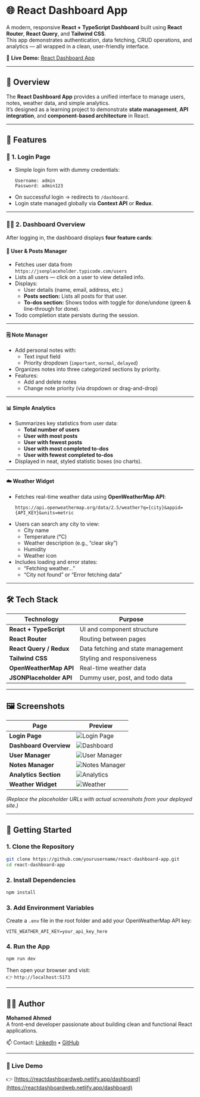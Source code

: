 # 🌐 React Dashboard App

A modern, responsive **React + TypeScript Dashboard** built using **React Router**, **React Query**, and **Tailwind CSS**.  
This app demonstrates authentication, data fetching, CRUD operations, and analytics — all wrapped in a clean, user-friendly interface.

🎥 **Live Demo:** [React Dashboard App](https://reactdashboardweb.netlify.app/dashboard)

---

## 🚀 Overview

The **React Dashboard App** provides a unified interface to manage users, notes, weather data, and simple analytics.  
It’s designed as a learning project to demonstrate **state management**, **API integration**, and **component-based architecture** in React.

---

## 📂 Features

### 🔐 1. Login Page
- Simple login form with dummy credentials:
  ```
  Username: admin
  Password: admin123
  ```
- On successful login → redirects to `/dashboard`.
- Login state managed globally via **Context API** or **Redux**.

---

### 🧑‍💻 2. Dashboard Overview
After logging in, the dashboard displays **four feature cards**:

#### 🧍 User & Posts Manager
- Fetches user data from  
  `https://jsonplaceholder.typicode.com/users`
- Lists all users — click on a user to view detailed info.
- Displays:
  - User details (name, email, address, etc.)
  - **Posts section:** Lists all posts for that user.
  - **To-dos section:** Shows todos with toggle for done/undone (green & line-through for done).
- Todo completion state persists during the session.

---

#### 🗒️ Note Manager
- Add personal notes with:
  - Text input field  
  - Priority dropdown (`important`, `normal`, `delayed`)
- Organizes notes into three categorized sections by priority.
- Features:
  - Add and delete notes  
  - Change note priority (via dropdown or drag-and-drop)

---

#### 📊 Simple Analytics
- Summarizes key statistics from user data:
  - **Total number of users**
  - **User with most posts**
  - **User with fewest posts**
  - **User with most completed to-dos**
  - **User with fewest completed to-dos**
- Displayed in neat, styled statistic boxes (no charts).

---

#### ☁️ Weather Widget
- Fetches real-time weather data using **OpenWeatherMap API**:
  ```
  https://api.openweathermap.org/data/2.5/weather?q={city}&appid={API_KEY}&units=metric
  ```
- Users can search any city to view:
  - City name  
  - Temperature (°C)  
  - Weather description (e.g., “clear sky”)  
  - Humidity  
  - Weather icon  
- Includes loading and error states:
  - “Fetching weather…”  
  - “City not found” or “Error fetching data”

---

## 🛠️ Tech Stack

| Technology | Purpose |
|-------------|----------|
| **React + TypeScript** | UI and component structure |
| **React Router** | Routing between pages |
| **React Query / Redux** | Data fetching and state management |
| **Tailwind CSS** | Styling and responsiveness |
| **OpenWeatherMap API** | Real-time weather data |
| **JSONPlaceholder API** | Dummy user, post, and todo data |

---

## 🖼️ Screenshots

| Page | Preview |
|------|----------|
| **Login Page** | ![Login Page](https://via.placeholder.com/800x400?text=Login+Page+Preview) |
| **Dashboard Overview** | ![Dashboard](https://via.placeholder.com/800x400?text=Dashboard+Overview) |
| **User Manager** | ![User Manager](https://via.placeholder.com/800x400?text=User+Manager+Preview) |
| **Notes Manager** | ![Notes Manager](https://via.placeholder.com/800x400?text=Notes+Manager+Preview) |
| **Analytics Section** | ![Analytics](https://via.placeholder.com/800x400?text=Analytics+Preview) |
| **Weather Widget** | ![Weather](https://via.placeholder.com/800x400?text=Weather+Widget+Preview) |

*(Replace the placeholder URLs with actual screenshots from your deployed site.)*

---

## 🧭 Getting Started

### 1. Clone the Repository
```bash
git clone https://github.com/yourusername/react-dashboard-app.git
cd react-dashboard-app
```

### 2. Install Dependencies
```bash
npm install
```

### 3. Add Environment Variables
Create a `.env` file in the root folder and add your OpenWeatherMap API key:
```
VITE_WEATHER_API_KEY=your_api_key_here
```

### 4. Run the App
```bash
npm run dev
```
Then open your browser and visit:  
👉 `http://localhost:5173`

---

## 👨‍💻 Author

**Mohamed Ahmed**  
A front-end developer passionate about building clean and functional React applications.

📫 Contact: [LinkedIn](#) • [GitHub](#)

---

### 🔗 Live Demo
👉 [https://reactdashboardweb.netlify.app/dashboard](https://reactdashboardweb.netlify.app/dashboard)
